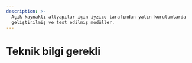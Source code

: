 ```yaml
---
description: >-
  Açık kaynaklı altyapılar için iyzico tarafından yalın kurulumlarda
  geliştirilmiş ve test edilmiş modüller.
---
```


# Teknik bilgi gerekli



